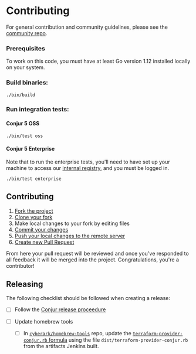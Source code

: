 # Contributing

For general contribution and community guidelines, please see the [community repo](https://github.com/cyberark/community).

### Prerequisites

To work on this code, you must have at least Go version 1.12 installed locally
on your system.

### Build binaries:

```
./bin/build
```

### Run integration tests:

#### Conjur 5 OSS

```
./bin/test oss
```

#### Conjur 5 Enterprise
Note that to run the enterprise tests, you'll need to have set up your machine
to access our [internal registry](https://github.com/conjurinc/docs/blob/master/reference/docker_registry.md#docker-registry-v2), and you must be logged in.

```
./bin/test enterprise
```

## Contributing

1. [Fork the project](https://help.github.com/en/github/getting-started-with-github/fork-a-repo)
2. [Clone your fork](https://help.github.com/en/github/creating-cloning-and-archiving-repositories/cloning-a-repository)
3. Make local changes to your fork by editing files
3. [Commit your changes](https://help.github.com/en/github/managing-files-in-a-repository/adding-a-file-to-a-repository-using-the-command-line)
4. [Push your local changes to the remote server](https://help.github.com/en/github/using-git/pushing-commits-to-a-remote-repository)
5. [Create new Pull Request](https://help.github.com/en/github/collaborating-with-issues-and-pull-requests/creating-a-pull-request-from-a-fork)

From here your pull request will be reviewed and once you've responded to all
feedback it will be merged into the project. Congratulations, you're a
contributor!

## Releasing

The following checklist should be followed when creating a release:

- [ ] Follow the [Conjur release proceedure](https://github.com/cyberark/community/blob/master/Conjur/CONTRIBUTING.md#release-process)

- [ ] Update homebrew tools
  - [ ] In [`cyberark/homebrew-tools`](https://github.com/cyberark/homebrew-tools) repo, update
        the [`terraform-provider-conjur.rb` formula](https://github.com/cyberark/homebrew-tools/blob/master/terraform-provider-conjur.rb)
        using the file `dist/terraform-provider-conjur.rb` from the artifacts Jenkins built.
